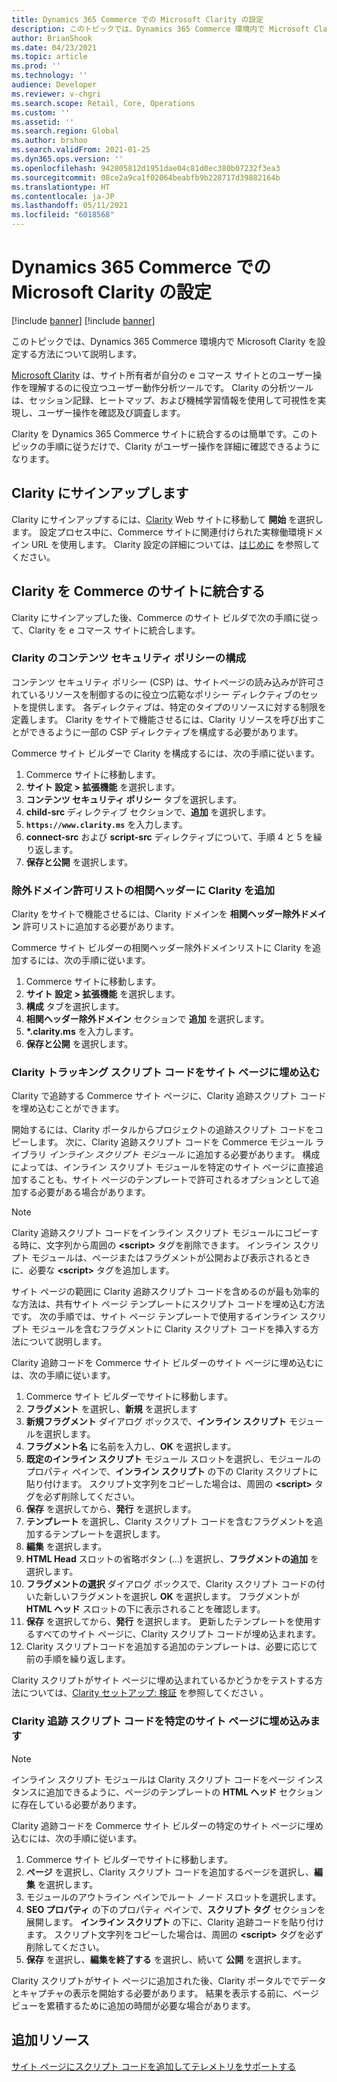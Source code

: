 ```yaml
---
title: Dynamics 365 Commerce での Microsoft Clarity の設定
description: このトピックでは、Dynamics 365 Commerce 環境内で Microsoft Clarity を設定する方法について説明します。
author: BrianShook
ms.date: 04/23/2021
ms.topic: article
ms.prod: ''
ms.technology: ''
audience: Developer
ms.reviewer: v-chgri
ms.search.scope: Retail, Core, Operations
ms.custom: ''
ms.assetid: ''
ms.search.region: Global
ms.author: brshoo
ms.search.validFrom: 2021-01-25
ms.dyn365.ops.version: ''
ms.openlocfilehash: 942805812d1951dae04c81d0ec380b07232f3ea3
ms.sourcegitcommit: 08ce2a9ca1f02064beabfb9b228717d39882164b
ms.translationtype: HT
ms.contentlocale: ja-JP
ms.lasthandoff: 05/11/2021
ms.locfileid: "6018568"
---
```

# <a name="set-up-microsoft-clarity-in-dynamics-365-commerce"></a>Dynamics 365 Commerce での Microsoft Clarity の設定

[!include [banner](includes/banner.md)]
[!include [banner](includes/preview-banner.md)]

このトピックでは、Dynamics 365 Commerce 環境内で Microsoft Clarity を設定する方法について説明します。 

[Microsoft Clarity](https://clarity.microsoft.com/) は、サイト所有者が自分の e コマース サイトとのユーザー操作を理解するのに役立つユーザー動作分析ツールです。 Clarity の分析ツールは、セッション記録、ヒートマップ、および機械学習情報を使用して可視性を実現し、ユーザー操作を確認及び調査します。 

Clarity を Dynamics 365 Commerce サイトに統合するのは簡単です。このトピックの手順に従うだけで、Clarity がユーザー操作を詳細に確認できるようになります。

## <a name="sign-up-for-clarity"></a>Clarity にサインアップします

Clarity にサインアップするには、[Clarity](https://clarity.microsoft.com/) Web サイトに移動して **開始** を選択します。 設定プロセス中に、Commerce サイトに関連付けられた実稼働環境ドメイン URL を使用します。 Clarity 設定の詳細については、[はじめに](https://docs.microsoft.com/clarity/getting-started) を参照してください。

## <a name="integrate-clarity-with-your-commerce-site"></a>Clarity を Commerce のサイトに統合する

Clarity にサインアップした後、Commerce のサイト ビルダで次の手順に従って、Clarity を e コマース サイトに統合します。

### <a name="configure-content-security-policy-for-clarity"></a>Clarity のコンテンツ セキュリティ ポリシーの構成

コンテンツ セキュリティ ポリシー (CSP) は、サイトページの読み込みが許可されているリソースを制御するのに役立つ広範なポリシー ディレクティブのセットを提供します。 各ディレクティブは、特定のタイプのリソースに対する制限を定義します。 Clarity をサイトで機能させるには、Clarity リソースを呼び出すことができるように一部の CSP ディレクティブを構成する必要があります。 

Commerce サイト ビルダーで Clarity を構成するには、次の手順に従います。

1. Commerce サイトに移動します。
1. **サイト 設定 \> 拡張機能** を選択します。
1. **コンテンツ セキュリティ ポリシー** タブを選択します。
1. **child-src** ディレクティブ セクションで、**追加** を選択します。
1. **``https://www.clarity.ms``** を入力します。
1. **connect-src** および **script-src** ディレクティブについて、手順 4 と 5 を繰り返します。
1. **保存と公開** を選択します。

### <a name="add-clarity-to-the-correlation-header-excluded-domains-allow-list"></a>除外ドメイン許可リストの相関ヘッダーに Clarity を追加

Clarity をサイトで機能させるには、Clarity ドメインを **相関ヘッダー除外ドメイン** 許可リストに追加する必要があります。 

Commerce サイト ビルダーの相関ヘッダー除外ドメインリストに Clarity を追加するには、次の手順に従います。

1. Commerce サイトに移動します。
1. **サイト 設定 > 拡張機能** を選択します。
1. **構成** タブを選択します。
1. **相関ヘッダー除外ドメイン** セクションで **追加** を選択します。
1. **\*.clarity.ms** を入力します。
1. **保存と公開** を選択します。

### <a name="embed-clarity-tracking-script-code-into-site-pages"></a>Clarity トラッキング スクリプト コードをサイト ページに埋め込む

Clarity で追跡する Commerce サイト ページに、Clarity 追跡スクリプト コードを埋め込むことができます。

開始するには、Clarity ポータルからプロジェクトの追跡スクリプト コードをコピーします。 次に、Clarity 追跡スクリプト コードを Commerce モジュール ライブラリ *インライン スクリプト モジュール* に追加する必要があります。 構成によっては、インライン スクリプト モジュールを特定のサイト ページに直接追加することも、サイト ページのテンプレートで許可されるオプションとして追加する必要がある場合があります。 

> [!NOTE]
> Clarity 追跡スクリプト コードをインライン スクリプト モジュールにコピーする時に、文字列から周囲の **\<script\>** タグを削除できます。 インライン スクリプト モジュールは、ページまたはフラグメントが公開および表示されるときに、必要な **\<script\>** タグを追加します。

サイト ページの範囲に Clarity 追跡スクリプト コードを含めるのが最も効率的な方法は、共有サイト ページ テンプレートにスクリプト コードを埋め込む方法です。 次の手順では、サイト ページ テンプレートで使用するインライン スクリプト モジュールを含むフラグメントに Clarity スクリプト コードを挿入する方法について説明します。 

Clarity 追跡コードを Commerce サイト ビルダーのサイト ページに埋め込むには、次の手順に従います。

1. Commerce サイト ビルダーでサイトに移動します。
1. **フラグメント** を選択し、**新規** を選択します
1. **新規フラグメント** ダイアログ ボックスで、**インライン スクリプト** モジュールを選択します。
1. **フラグメント名** に名前を入力し、**OK** を選択します。
1. **既定のインライン スクリプト** モジュール スロットを選択し、モジュールのプロパティ ペインで、**インライン スクリプト** の下の Clarity スクリプトに貼り付けます。 スクリプト文字列をコピーした場合は、周囲の **\<script\>** タグを必ず削除してください。
1. **保存** を選択してから、**発行** を選択します。
1. **テンプレート** を選択し、Clarity スクリプト コードを含むフラグメントを追加するテンプレートを選択します。
1. **編集** を選択します。
1. **HTML Head** スロットの省略ボタン (...) を選択し、**フラグメントの追加** を選択します。
1. **フラグメントの選択** ダイアログ ボックスで、Clarity スクリプト コードの付いた新しいフラグメントを選択し **OK** を選択します。 フラグメントが **HTML ヘッド** スロットの下に表示されることを確認します。
1. **保存** を選択してから、**発行** を選択します。 更新したテンプレートを使用するすべてのサイト ページに、Clarity スクリプト コードが埋め込まれます。
1. Clarity スクリプトコードを追加する追加のテンプレートは、必要に応じて前の手順を繰り返します。

Clarity スクリプトがサイト ページに埋め込まれているかどうかをテストする方法については、[Clarity セットアップ: 検証](https://docs.microsoft.com/clarity/clarity-setup#verification) を参照してください 。

### <a name="embed-clarity-tracking-script-code-into-a-specific-site-page"></a>Clarity 追跡 スクリプト コードを特定のサイト ページに埋め込みます

> [!NOTE] 
> インライン スクリプト モジュールは Clarity スクリプト コードをページ インスタンスに追加できるように、ページのテンプレートの **HTML ヘッド** セクションに存在している必要があります。

Clarity 追跡コードを Commerce サイト ビルダーの特定のサイト ページに埋め込むには、次の手順に従います。

1. Commerce サイト ビルダーでサイトに移動します。
1. **ページ** を選択し、Clarity スクリプト コードを追加するページを選択し、**編集** を選択します。
1. モジュールのアウトライン ペインでルート ノード スロットを選択します。
1. **SEO プロパティ** の下のプロパティ ペインで、**スクリプト タグ** セクションを展開します。 **インライン スクリプト** の下に、Clarity 追跡コードを貼り付けます。 スクリプト文字列をコピーした場合は、周囲の **\<script\>** タグを必ず削除してください。
1. **保存** を選択し、**編集を終了する** を選択し、続いて **公開** を選択します。

Clarity スクリプトがサイト ページに追加された後、Clarity ポータルででデータとキャプチャの表示を開始する必要があります。 結果を表示する前に、ページ ビューを累積するために追加の時間が必要な場合があります。

## <a name="additional-resources"></a>追加リソース

[サイト ページにスクリプト コードを追加してテレメトリをサポートする](add-telemetry.md)

